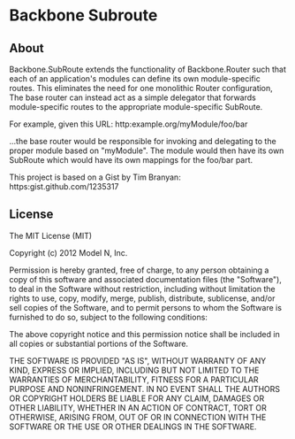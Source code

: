 Backbone Subroute
=================

About
-------

Backbone.SubRoute extends the functionality of Backbone.Router such that each of an application's modules
can define its own module-specific routes.  This eliminates the need for one monolithic Router configuration,
The base router can instead act as a simple delegator that forwards module-specific routes to the
appropriate module-specific SubRoute.

For example, given this URL:
  http:example.org/myModule/foo/bar

...the base router would be responsible for invoking and delegating to the proper module based on "myModule".
The module would then have its own SubRoute which would have its own mappings for the foo/bar part.

This project is based on a Gist by Tim Branyan: https:gist.github.com/1235317

License
-------
The MIT License (MIT)

Copyright (c) 2012 Model N, Inc.

Permission is hereby granted, free of charge, to any person obtaining a copy of this software and associated documentation files (the "Software"), to deal in the Software without restriction, including without limitation the rights to use, copy, modify, merge, publish, distribute, sublicense, and/or sell copies of the Software, and to permit persons to whom the Software is furnished to do so, subject to the following conditions:

The above copyright notice and this permission notice shall be included in all copies or substantial portions of the Software.

THE SOFTWARE IS PROVIDED "AS IS", WITHOUT WARRANTY OF ANY KIND, EXPRESS OR IMPLIED, INCLUDING BUT NOT LIMITED TO THE WARRANTIES OF MERCHANTABILITY, FITNESS FOR A PARTICULAR PURPOSE AND NONINFRINGEMENT. IN NO EVENT SHALL THE AUTHORS OR COPYRIGHT HOLDERS BE LIABLE FOR ANY CLAIM, DAMAGES OR OTHER LIABILITY, WHETHER IN AN ACTION OF CONTRACT, TORT OR OTHERWISE, ARISING FROM, OUT OF OR IN CONNECTION WITH THE SOFTWARE OR THE USE OR OTHER DEALINGS IN THE SOFTWARE.
